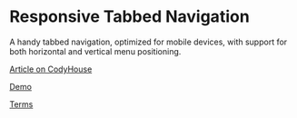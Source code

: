 Responsive Tabbed Navigation
=========

A handy tabbed navigation, optimized for mobile devices, with support for both horizontal and vertical menu positioning.

[Article on CodyHouse](http://codyhouse.co/gem/responsive-tabbed-navigation/)

[Demo](http://codyhouse.co/demo/responsive-tabbed-navigation/index.html)
 
[Terms](http://codyhouse.co/terms/)
